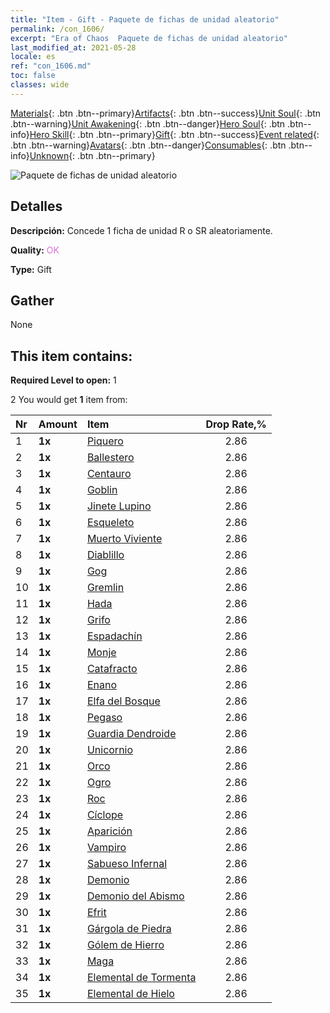 ```yaml
---
title: "Item - Gift - Paquete de fichas de unidad aleatorio"
permalink: /con_1606/
excerpt: "Era of Chaos  Paquete de fichas de unidad aleatorio"
last_modified_at: 2021-05-28
locale: es
ref: "con_1606.md"
toc: false
classes: wide
---
```

 [Materials](/ItemsES/){: .btn .btn--primary}[Artifacts](/ItemsES/Artifacts/){: .btn .btn--success}[Unit Soul](/ItemsES/UnitSoul/){: .btn .btn--warning}[Unit Awakening](/ItemsES/UnitAwakening/){: .btn .btn--danger}[Hero Soul](/ItemsES/HeroSoul/){: .btn .btn--info}[Hero Skill](/ItemsES/HeroSkill/){: .btn .btn--primary}[Gift](/ItemsES/Gift/){: .btn .btn--success}[Event related](/ItemsES/Events/){: .btn .btn--warning}[Avatars](/ItemsES/Avatars/){: .btn .btn--danger}[Consumables](/ItemsES/Consumables/){: .btn .btn--info}[Unknown](/ItemsES/Unknown/){: .btn .btn--primary}

 ![Paquete de fichas de unidad aleatorio](/images/t/i_907222.png)

## Detalles
 **Descripción:** Concede 1 ficha de unidad R o SR aleatoriamente.

 **Quality:** <span style="color: #DA70D6">OK</span>

 **Type:** Gift

## Gather

  None

## This item contains:

 **Required Level to open:** 1

 2 You would get **1** item  from:

  | Nr | Amount |     Item    | Drop Rate,% |
  |:---|:-------|:------------|:---------:|
  | 1 |  **1x** | [Piquero](/ItemsES/unt_190/) | 2.86 | 
  | 2 |  **1x** | [Ballestero](/ItemsES/unt_191/) | 2.86 | 
  | 3 |  **1x** | [Centauro](/ItemsES/unt_199/) | 2.86 | 
  | 4 |  **1x** | [Goblin](/ItemsES/unt_217/) | 2.86 | 
  | 5 |  **1x** | [Jinete Lupino](/ItemsES/unt_218/) | 2.86 | 
  | 6 |  **1x** | [Esqueleto](/ItemsES/unt_208/) | 2.86 | 
  | 7 |  **1x** | [Muerto Viviente](/ItemsES/unt_209/) | 2.86 | 
  | 8 |  **1x** | [Diablillo](/ItemsES/unt_226/) | 2.86 | 
  | 9 |  **1x** | [Gog](/ItemsES/unt_227/) | 2.86 | 
  | 10 |  **1x** | [Gremlin](/ItemsES/unt_235/) | 2.86 | 
  | 11 |  **1x** | [Hada](/ItemsES/unt_262/) | 2.86 | 
  | 12 |  **1x** | [Grifo](/ItemsES/unt_192/) | 2.86 | 
  | 13 |  **1x** | [Espadachín](/ItemsES/unt_193/) | 2.86 | 
  | 14 |  **1x** | [Monje](/ItemsES/unt_194/) | 2.86 | 
  | 15 |  **1x** | [Catafracto](/ItemsES/unt_195/) | 2.86 | 
  | 16 |  **1x** | [Enano](/ItemsES/unt_200/) | 2.86 | 
  | 17 |  **1x** | [Elfa del Bosque](/ItemsES/unt_201/) | 2.86 | 
  | 18 |  **1x** | [Pegaso](/ItemsES/unt_202/) | 2.86 | 
  | 19 |  **1x** | [Guardia Dendroide](/ItemsES/unt_203/) | 2.86 | 
  | 20 |  **1x** | [Unicornio](/ItemsES/unt_204/) | 2.86 | 
  | 21 |  **1x** | [Orco](/ItemsES/unt_219/) | 2.86 | 
  | 22 |  **1x** | [Ogro](/ItemsES/unt_220/) | 2.86 | 
  | 23 |  **1x** | [Roc](/ItemsES/unt_221/) | 2.86 | 
  | 24 |  **1x** | [Cíclope](/ItemsES/unt_222/) | 2.86 | 
  | 25 |  **1x** | [Aparición](/ItemsES/unt_210/) | 2.86 | 
  | 26 |  **1x** | [Vampiro](/ItemsES/unt_211/) | 2.86 | 
  | 27 |  **1x** | [Sabueso Infernal](/ItemsES/unt_228/) | 2.86 | 
  | 28 |  **1x** | [Demonio](/ItemsES/unt_229/) | 2.86 | 
  | 29 |  **1x** | [Demonio del Abismo](/ItemsES/unt_230/) | 2.86 | 
  | 30 |  **1x** | [Efrit](/ItemsES/unt_231/) | 2.86 | 
  | 31 |  **1x** | [Gárgola de Piedra](/ItemsES/unt_236/) | 2.86 | 
  | 32 |  **1x** | [Gólem de Hierro](/ItemsES/unt_237/) | 2.86 | 
  | 33 |  **1x** | [Maga](/ItemsES/unt_238/) | 2.86 | 
  | 34 |  **1x** | [Elemental de Tormenta](/ItemsES/unt_263/) | 2.86 | 
  | 35 |  **1x** | [Elemental de Hielo](/ItemsES/unt_264/) | 2.86 | 
